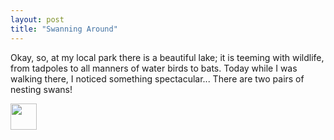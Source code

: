 ```yaml
---
layout: post
title: "Swanning Around"
---
```

Okay, so, at my local park there is a beautiful lake; it is teeming with wildlife, from tadpoles to all manners of water birds to bats.   Today while I was walking there, I noticed something spectacular...  There are two pairs of nesting swans!

<img src="https://jbprogramming.github.io/images/cow.JPG" height="42" width="42">

